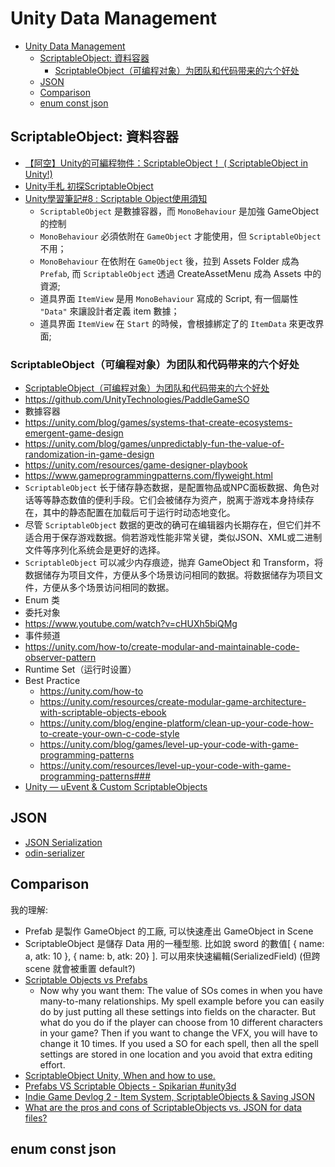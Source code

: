 # Unity Data Management

<!-- TOC -->
* [Unity Data Management](#unity-data-management)
  * [ScriptableObject: 資料容器](#scriptableobject-資料容器)
    * [ScriptableObject（可编程对象）为团队和代码带来的六个好处](#scriptableobject可编程对象为团队和代码带来的六个好处)
  * [JSON](#json)
  * [Comparison](#comparison)
  * [enum const json](#enum-const-json-)
<!-- TOC -->

## ScriptableObject: 資料容器

- [【阿空】Unity的可編程物件：ScriptableObject！ ( ScriptableObject in Unity!)](https://www.youtube.com/watch?v=0nW5PhQTWbQ)
- [Unity手札 初探ScriptableObject](https://chrislin1015.medium.com/unity%E6%89%8B%E6%9C%AD-%E5%88%9D%E6%8E%A2scriptableobject-3827b6f30740)
- [Unity學習筆記#8 : Scriptable Object使用須知](https://kendevlog.wordpress.com/2017/11/10/unity%E5%AD%B8%E7%BF%92%E7%AD%86%E8%A8%988-scriptable-object%E4%BD%BF%E7%94%A8%E9%A0%88%E7%9F%A5/)
  - `ScriptableObject` 是數據容器，而 `MonoBehaviour` 是加強 GameObject 的控制
  - `MonoBehaviour` 必須依附在 `GameObject` 才能使用，但 `ScriptableObject` 不用；
  - `MonoBehaviour` 在依附在 `GameObject` 後，拉到 Assets Folder 成為 `Prefab`, 而 `ScriptableObject` 透過 CreateAssetMenu 成為 Assets 中的資源;
  - 道具界面 `ItemView` 是用 `MonoBehaviour` 寫成的 Script, 有一個屬性 `"Data"` 來讓設計者定義 item 數據；
  - 道具界面 `ItemView` 在 `Start` 的時候，會根據綁定了的 `ItemData` 來更改界面;

### ScriptableObject（可编程对象）为团队和代码带来的六个好处

- [ScriptableObject（可编程对象）为团队和代码带来的六个好处](https://unity.com/cn/blog/engine-platform/6-ways-scriptableobjects-can-benefit-your-team-and-your-code)
- https://github.com/UnityTechnologies/PaddleGameSO
- 數據容器
- https://unity.com/blog/games/systems-that-create-ecosystems-emergent-game-design
- https://unity.com/blog/games/unpredictably-fun-the-value-of-randomization-in-game-design
- https://unity.com/resources/game-designer-playbook
- https://www.gameprogrammingpatterns.com/flyweight.html
- `ScriptableObject` 长于储存静态数据，是配置物品或NPC面板数据、角色对话等等静态数值的便利手段。它们会被储存为资产，脱离于游戏本身持续存在，其中的静态配置在加载后可于运行时动态地变化。
- 尽管 `ScriptableObject` 数据的更改的确可在编辑器内长期存在，但它们并不适合用于保存游戏数据。倘若游戏性能非常关键，类似JSON、XML或二进制文件等序列化系统会是更好的选择。
- `ScriptableObject` 可以减少内存痕迹，抛弃 GameObject 和 Transform，将数据储存为项目文件，方便从多个场景访问相同的数据。将数据储存为项目文件，方便从多个场景访问相同的数据。
- Enum 类
- 委托对象
- https://www.youtube.com/watch?v=cHUXh5biQMg
- 事件频道
- https://unity.com/how-to/create-modular-and-maintainable-code-observer-pattern
- Runtime Set（运行时设置）
- Best Practice
  - https://unity.com/how-to
  - https://unity.com/resources/create-modular-game-architecture-with-scriptable-objects-ebook
  - https://unity.com/blog/engine-platform/clean-up-your-code-how-to-create-your-own-c-code-style
  - https://unity.com/blog/games/level-up-your-code-with-game-programming-patterns
  - https://unity.com/resources/level-up-your-code-with-game-programming-patterns###
- [Unity — uEvent & Custom ScriptableObjects](https://link.medium.com/fehH2xLCe8)

## JSON

* [JSON Serialization](https://docs.unity3d.com/Manual/json-serialization.html)
* [odin-serializer](https://github.com/TeamSirenix/odin-serializer)

## Comparison

我的理解:

- Prefab 是製作 GameObject 的工廠, 可以快速產出 GameObject in Scene
- ScriptableObject 是儲存 Data 用的一種型態. 比如說 sword 的數值[ { name: a, atk: 10 }, { name: b, atk: 20} ]. 可以用來快速編輯(SerializedField) (但跨 scene 就會被重置 default?)
- [Scriptable Objects vs Prefabs](https://www.reddit.com/r/Unity3D/comments/134qpok/scriptable_objects_vs_prefabs/)
  - Now why you want them: The value of SOs comes in when you have many-to-many relationships. My spell example before you can easily do by just putting all these settings into fields on the character. But what do you do if the player can choose from 10 different characters in your game? Then if you want to change the VFX, you will have to change it 10 times. If you used a SO for each spell, then all the spell settings are stored in one location and you avoid that extra editing effort.
- [ScriptableObject Unity, When and how to use.](https://www.youtube.com/watch?v=IB14q9EQrVQ)
- [Prefabs VS Scriptable Objects - Spikarian #unity3d](https://www.youtube.com/watch?v=im2RQ9x47nE)
- [Indie Game Devlog 2 - Item System, ScriptableObjects & Saving JSON](https://www.youtube.com/watch?v=xgJ_Q0leKlE)
- [What are the pros and cons of ScriptableObjects vs. JSON for data files?](https://discussions.unity.com/t/what-are-the-pros-and-cons-of-scriptableobjects-vs-json-for-data-files/200754/2)

## enum const json 